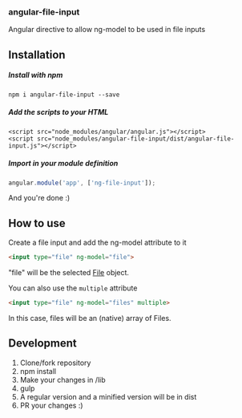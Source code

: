 ### angular-file-input
Angular directive to allow ng-model to be used in file inputs

## Installation

##### Install with npm

```
npm i angular-file-input --save
```

##### Add the scripts to your HTML

```
<script src="node_modules/angular/angular.js"></script>
<script src="node_modules/angular-file-input/dist/angular-file-input.js"></script>
````

##### Import in your module definition

```js
angular.module('app', ['ng-file-input']);
```

And you're done :)

## How to use

Create a file input and add the ng-model attribute to it
```html
<input type="file" ng-model="file">
```
"file" will be the selected [File](https://developer.mozilla.org/en-US/docs/Web/API/File) object.

You can also use the `multiple` attribute
```html
<input type="file" ng-model="files" multiple>
```
In this case, files will be an (native) array of Files.

## Development
1. Clone/fork repository
2. npm install
3. Make your changes in /lib
4. gulp
5. A regular version and a minified version will be in dist
6. PR your changes :)
